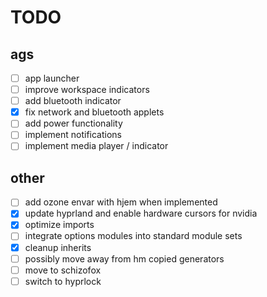 # TODO

## ags

- [ ] app launcher
- [ ] improve workspace indicators
- [ ] add bluetooth indicator
- [x] fix network and bluetooth applets
- [ ] add power functionality
- [ ] implement notifications
- [ ] implement media player / indicator

## other

- [ ] add ozone envar with hjem when implemented
- [x] update hyprland and enable hardware cursors for nvidia
- [x] optimize imports
- [ ] integrate options modules into standard module sets
- [x] cleanup inherits
- [ ] possibly move away from hm copied generators
- [ ] move to schizofox
- [ ] switch to hyprlock
